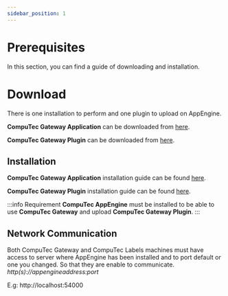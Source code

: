 ```yaml
---
sidebar_position: 1
---
```


# Prerequisites

In this section, you can find a guide of downloading and installation.

# Download

There is one installation to perform and one plugin to upload on AppEngine.

**CompuTec Gateway Application** can be downloaded from [here](https://computec-docs.pages.dev/pdc/administrator-guide/weight-scales-integration/gateway-service-installation).
<!-- TODO: Replacement above Link to path -->

**CompuTec Gateway Plugin** can be downloaded from [here](https://connect.computec.pl/display/AEEN/CompuTec+AppEngine+Plugins).
<!-- TODO: Replacement above Link to path -->

## Installation

**CompuTec Gateway Application** installation guide can be found [here](https://computec-docs.pages.dev/pdc/releases/downloads#computec-gateway-service).
<!-- TODO: Replacement above Link to path -->

**CompuTec Gateway Plugin** installation guide can be found [here](https://connect.computec.pl/display/AEEN/Configuration+and+Administration#ConfigurationandAdministration-pluginPlugins).
<!-- TODO: Replacement above Link to path -->

:::info Requirement
**CompuTec AppEngine** must be installed to be able to use **CompuTec Gateway** and upload **CompuTec Gateway Plugin**.
:::


## Network Communication

Both CompuTec Gateway and CompuTec Labels machines must have access to server where AppEngine has been installed and to port default or one you changed. So that they are enable to communicate.  _http(s)://appengineaddress:port_

E.g:
 http://localhost:54000 
